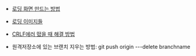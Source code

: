 * [로딩 화면 만드는 방법](https://seonkyu.tistory.com/18)

* [로딩 이미지들](https://icons8.com/preloaders/)

* [CRLF에러 떴을 때 해결 방법](https://blog.jaeyoon.io/2018/01/git-crlf.html)
* 원격저장소에 있는 브랜치 지우는 방법: git push origin ---delete branchname